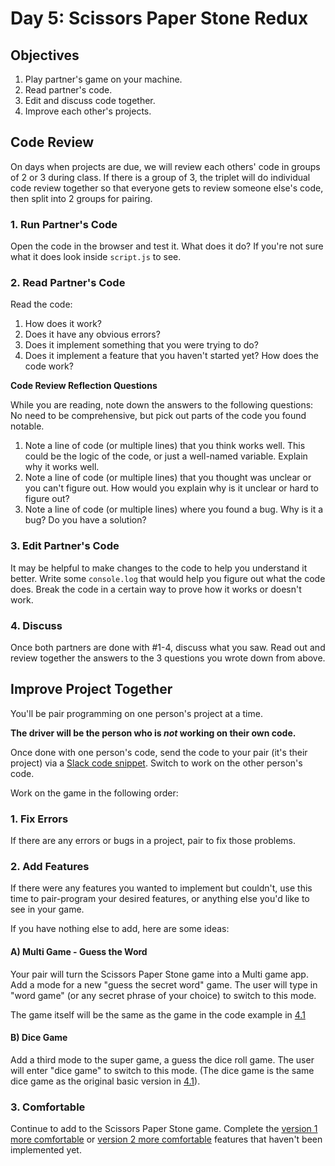 # Day 5: Scissors Paper Stone Redux

## Objectives

1. Play partner's game on your machine.
2. Read partner's code.
3. Edit and discuss code together.
4. Improve each other's projects.

## Code Review

On days when projects are due, we will review each others' code in groups of 2 or 3 during class. If there is a group of 3, the triplet will do individual code review together so that everyone gets to review someone else's code, then split into 2 groups for pairing.

### 1. Run Partner's Code

Open the code in the browser and test it. What does it do? If you're not sure what it does look inside `script.js` to see.

### 2. Read Partner's Code

Read the code:

1. How does it work?
2. Does it have any obvious errors?
3. Does it implement something that you were trying to do?
4. Does it implement a feature that you haven't started yet? How does the code work?

**Code Review Reflection Questions**

While you are reading, note down the answers to the following questions: No need to be comprehensive, but pick out parts of the code you found notable.

1. Note a line of code (or multiple lines) that you think works well. This could be the logic of the code, or just a well-named variable. Explain why it works well.
2. Note a line of code (or multiple lines) that you thought was unclear or you can't figure out. How would you explain why is it unclear or hard to figure out?
3. Note a line of code (or multiple lines) where you found a bug. Why is it a bug? Do you have a solution?

### 3. Edit Partner's Code

It may be helpful to make changes to the code to help you understand it better. Write some `console.log` that would help you figure out what the code does. Break the code in a certain way to prove how it works or doesn't work.

### 4. Discuss

Once both partners are done with #1-4, discuss what you saw. Read out and review together the answers to the 3 questions you wrote down from above.

## Improve Project Together

You'll be pair programming on one person's project at a time.

**The driver will be the person who is **_**not**_** working on their own code.**

Once done with one person's code, send the code to your pair (it's their project) via a [Slack code snippet](https://slack.com/intl/en-sg/slack-tips/share-code-snippets). Switch to work on the other person's code.

Work on the game in the following order:

### 1. Fix Errors

If there are any errors or bugs in a project, pair to fix those problems.

### 2. Add Features

If there were any features you wanted to implement but couldn't, use this time to pair-program your desired features, or anything else you'd like to see in your game.

If you have nothing else to add, here are some ideas:

#### A) Multi Game - Guess the Word

Your pair will turn the Scissors Paper Stone game into a Multi game app. Add a mode for a new "guess the secret word" game. The user will type in "word game" (or any secret phrase of your choice) to switch to this mode.&#x20;

The game itself will be the same as the game in the code example in [4.1](../../../modules/3-logic-and-control-flow/6.1-intro-to-logic.md#simple-conditional-example-secret-phrase)

#### B) Dice Game

Add a third mode to the super game, a guess the dice roll game. The user will enter "dice game" to switch to this mode. (The dice game is the same dice game as the original basic version in [4.1](../../../modules/3-logic-and-control-flow/6.1-intro-to-logic.md#dice-game)).

### 3. Comfortable

Continue to add to the Scissors Paper Stone game. Complete the [version 1 more comfortable](../../projects/project-1-scissors-paper-stone/project-1-scissors-paper-stone-part-1.md#more-comfortable) or [version 2 more comfortable](../../projects/project-1-scissors-paper-stone/project-1-scissors-paper-stone-part-2.md#more-comfortable) features that haven't been implemented yet.
